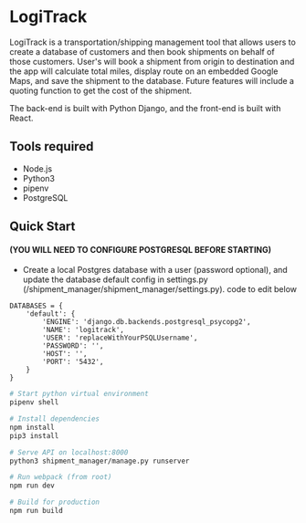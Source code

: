 # LogiTrack
LogiTrack is a transportation/shipping management tool that allows users to create a database of customers and then book shipments on behalf of those customers. User's will book a shipment from origin to destination and the app will calculate total miles, display route on an embedded Google Maps, and save the shipment to the database. Future features will include a quoting function to get the cost of the shipment.

The back-end is built with Python Django, and the front-end is built with React.

## Tools required
* Node.js
* Python3
* pipenv
* PostgreSQL

## Quick Start 
#### (YOU WILL NEED TO CONFIGURE POSTGRESQL BEFORE STARTING)

* Create a local Postgres database with a user (password optional), and update the database default config in settings.py (/shipment_manager/shipment_manager/settings.py). code to edit below

```
DATABASES = {
    'default': {
        'ENGINE': 'django.db.backends.postgresql_psycopg2',
        'NAME': 'logitrack',
        'USER': 'replaceWithYourPSQLUsername',
        'PASSWORD': '',
        'HOST': '',
        'PORT': '5432',
    }
}
```


```bash
# Start python virtual environment
pipenv shell

# Install dependencies
npm install
pip3 install

# Serve API on localhost:8000
python3 shipment_manager/manage.py runserver

# Run webpack (from root)
npm run dev

# Build for production
npm run build
```
